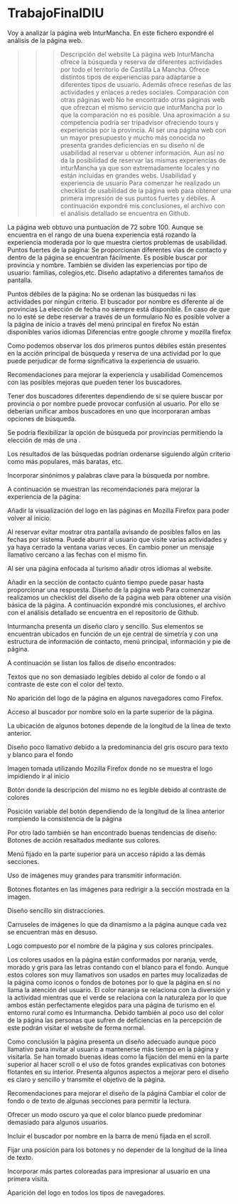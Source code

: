 # TrabajoFinalDIU
Voy a analizar la página web InturMancha. En este fichero expondré el análisis de la página web. 

>>> Descripción del website
La página web InturMancha ofrece la búsqueda y reserva de diferentes actividades por todo el territorio de Castilla La Mancha. Ofrece distintos tipos de experiencias para adaptarse a diferentes tipos de usuario. Además ofrece reseñas de las actividades y enlaces a redes sociales.
Comparación con otras páginas web
No he encontrado otras páginas web que ofrezcan el mismo servicio que inturMancha por lo que la comparación no es posible. Una aproximación a su competencia podría ser tripadvisor ofreciendo tours y experiencias por la provincia. Al ser una página web con un mayor presupuesto y mucho más conocida no presenta grandes deficiencias en su diseño ni de usabilidad al reservar u obtener información. Aun así no da la posibilidad de reservar las mismas experiencias de inturMancha ya que son extremadamente locales y no están incluidas en grandes webs. 
Usabilidad y experiencia de usuario
Para comenzar he realizado un checklist de usabilidad de la página web para obtener una primera impresión de sus puntos fuertes y débiles. A continuación expondré mis conclusiones, el archivo con el análisis detallado se encuentra en Github. 

La página web obtuvo una puntuación de 72 sobre 100. Aunque se encuentra en el rango de una buena experiencia está rozando la experiencia moderada por lo que muestra ciertos problemas de usabilidad. 
Puntos fuertes de la página: 
Se proporcionan diferentes vías de contacto y dentro de la página se encuentran fácilmente.
Es posible buscar por provincia y nombre. También se dividen las experiencias por tipo de usuario: familias, colegios,etc.
Diseño adaptativo a diferentes tamaños de pantalla.

Puntos débiles de la página:
No se ordenan las búsquedas ni las actividades por ningún criterio.
El buscador por nombre es diferente al de provincias
La elección de fecha no siempre está disponible. En caso de que no lo esté se debe reservar a través de un formulario
No es posible volver a la página de inicio a través del menú principal en firefox
No están disponibles varios idiomas
Diferencias entre google chrome y mozilla firefox

Como podemos observar los dos primeros puntos débiles están presentes en la acción principal de búsqueda y reserva de una actividad por lo que puede perjudicar de forma significativa la experiencia de usuario.

Recomendaciones para mejorar la experiencia y usabilidad
Comencemos con las posibles mejoras que pueden tener los buscadores.

Tener dos buscadores diferentes dependiendo de si se quiere buscar por provincia o por nombre puede provocar confusión al usuario. Por ello se deberían unificar ambos buscadores en uno que incorporaran ambas opciones de búsqueda.

Se podría flexibilizar la opción de búsqueda por provincias permitiendo la elección de más de una .

Los resultados de las búsquedas podrían ordenarse siguiendo algún criterio como más populares, más baratas, etc.

Incorporar sinónimos y palabras clave para la búsqueda por nombre.

A continuación se muestran las recomendaciones para mejorar la experiencia de la página:

Añadir la visualización del logo en las páginas  en Mozilla Firefox para poder volver al inicio.

Al reservar evitar mostrar otra pantalla avisando de posibles fallos en las fechas por sistema. Puede aburrir al usuario que visite varias actividades y ya haya cerrado la ventana varias veces. En cambio poner un mensaje llamativo cercano a las fechas con el mismo fin.

Al ser una página enfocada al turismo añadir otros idiomas al website.

Añadir en la sección de contacto cuánto tiempo puede pasar hasta proporcionar una respuesta.
Diseño de la página web
Para comenzar realizamos un checklist del diseño de la página web para obtener una visión básica de la página. A continuación expondré mis conclusiones, el archivo con el análisis detallado se encuentra en el repositorio de Github. 

Inturmancha presenta un diseño claro y sencillo. Sus elementos se encuentran ubicados en función de un eje central de simetría y con una estructura de información de contacto, menú principal, información y pie de página.

A continuación se listan los fallos de diseño encontrados:

Textos que no son demasiado legibles debido al color de fondo o al contraste de este con el color del texto.

No aparición del logo de la página en algunos navegadores como Firefox.

Acceso al buscador por nombre solo en la parte superior de la página.

La ubicación de algunos botones depende de la longitud de la línea de texto anterior.

Diseño poco llamativo debido a la predominancia del gris oscuro para texto y blanco para el fondo



Imagen tomada utilizando Mozilla Firefox donde no se muestra el logo impidiendo ir al inicio


Botón donde la descripción del mismo no es legible debido al contraste de colores

Posición variable del botón dependiendo de la longitud de la línea anterior rompiendo la consistencia de la página
	

Por otro lado también se han encontrado buenas tendencias de diseño:
Botones de acción resaltados mediante sus colores.

Menú fijado en la parte superior para un acceso rápido a las demás secciones.

Uso de imágenes muy grandes para transmitir información.

Botones flotantes en las imágenes para redirigir a la sección mostrada en la imagen.

Diseño sencillo sin distracciones.

Carruseles de imágenes lo que da dinamismo a la página aunque cada vez se encuentran más en desuso.

Logo compuesto por el nombre de la página y sus colores principales.

Los colores usados en la página están conformados por naranja, verde, morado y gris para las letras contando con el blanco para el fondo. Aunque estos colores son muy llamativos son usados en partes muy localizadas de la página como iconos o fondos de botones por lo que la página en sí no llama la atención del usuario. El color naranja se relaciona con la diversión y la actividad mientras que el verde se relaciona con la naturaleza por lo que ambos están perfectamente elegidos para una página de turismo en el entorno rural como es Inturmancha. Debido también al poco uso del color de la página las personas que sufren de deficiencias en la percepción de este podrán visitar el website de forma normal.

Como conclusión la página presenta un diseño adecuado aunque poco llamativo para invitar al usuario a mantenerse más tiempo en la página y visitarla. Se han tomado buenas ideas como la fijación del menú en la parte superior al hacer scroll o el uso de fotos grandes explicativas con botones flotantes en su interior. Presenta algunos aspectos a mejorar pero el diseño es claro y sencillo y transmite el objetivo de la página.

Recomendaciones para mejorar el diseño de la página
Cambiar el color de fondo o de texto de algunas secciones para permitir la lectura.

Ofrecer un modo oscuro ya que el color blanco puede predominar demasiado para algunos usuarios.

Incluir el buscador por nombre en la barra de menú fijada en el scroll.

Fijar una posición para los botones y no depender de la longitud de la línea de texto.

Incorporar más partes coloreadas para impresionar al usuario en una primera visita.

Aparición del logo en todos los tipos de navegadores.

